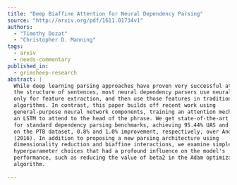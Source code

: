 ```yaml
---
title: "Deep Biaffine Attention for Neural Dependency Parsing"
source: "http://arxiv.org/pdf/1611.01734v1"
authors:
  - "Timothy Dozat"
  - "Christopher D. Manning"
tags:
  - arxiv
  - needs-commentary
published_in:
  - grimsheep-research
abstract: |
  While deep learning parsing approaches have proven very successful at finding
  the structure of sentences, most neural dependency parsers use neural networks
  only for feature extraction, and then use those features in traditional parsing
  algorithms. In contrast, this paper builds off recent work using
  general-purpose neural network components, training an attention mechanism over
  an LSTM to attend to the head of the phrase. We get state-of-the-art results
  for standard dependency parsing benchmarks, achieving 95.44% UAS and 93.76% LAS
  on the PTB dataset, 0.8% and 1.0% improvement, respectively, over Andor et al.
  (2016). In addition to proposing a new parsing architecture using
  dimensionality reduction and biaffine interactions, we examine simple
  hyperparameter choices that had a profound influence on the model's
  performance, such as reducing the value of beta2 in the Adam optimization
  algorithm.
  
---
```

